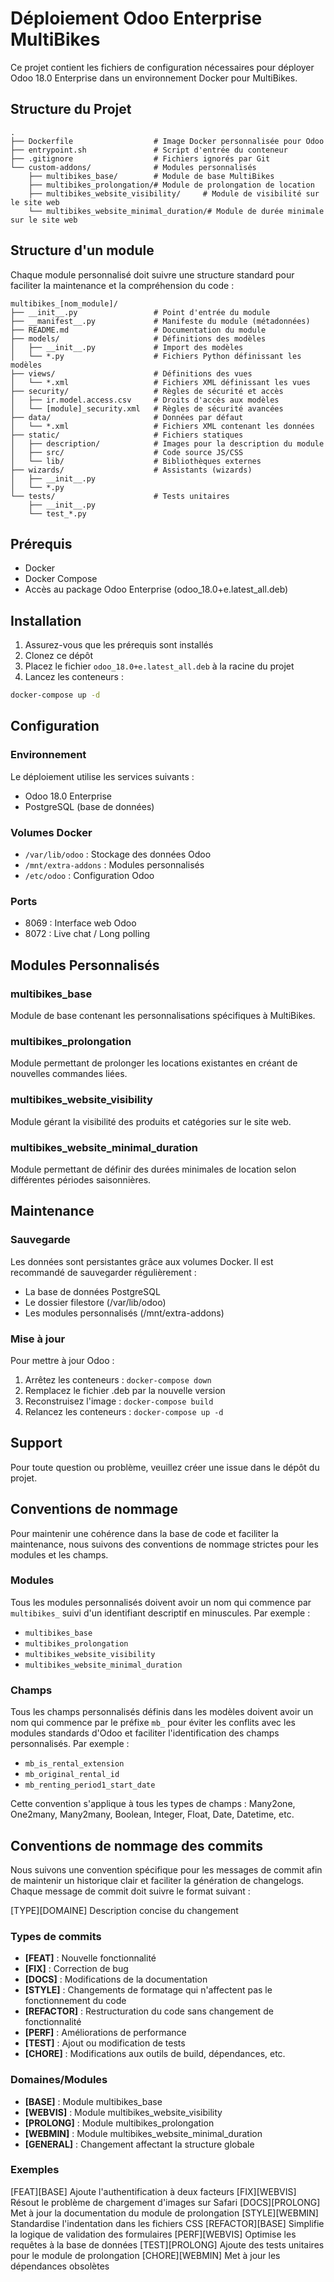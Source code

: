 # Déploiement Odoo Enterprise MultiBikes

Ce projet contient les fichiers de configuration nécessaires pour déployer Odoo 18.0 Enterprise dans un environnement Docker pour MultiBikes.

## Structure du Projet

```
.
├── Dockerfile                  # Image Docker personnalisée pour Odoo
├── entrypoint.sh               # Script d'entrée du conteneur
├── .gitignore                  # Fichiers ignorés par Git
└── custom-addons/              # Modules personnalisés
    ├── multibikes_base/        # Module de base MultiBikes
    ├── multibikes_prolongation/# Module de prolongation de location
    ├── multibikes_website_visibility/     # Module de visibilité sur le site web
    └── multibikes_website_minimal_duration/# Module de durée minimale sur le site web
```

## Structure d'un module

Chaque module personnalisé doit suivre une structure standard pour faciliter la maintenance et la compréhension du code :

```
multibikes_[nom_module]/
├── __init__.py                 # Point d'entrée du module
├── __manifest__.py             # Manifeste du module (métadonnées)
├── README.md                   # Documentation du module
├── models/                     # Définitions des modèles
│   ├── __init__.py             # Import des modèles
│   └── *.py                    # Fichiers Python définissant les modèles
├── views/                      # Définitions des vues
│   └── *.xml                   # Fichiers XML définissant les vues
├── security/                   # Règles de sécurité et accès
│   ├── ir.model.access.csv     # Droits d'accès aux modèles
│   └── [module]_security.xml   # Règles de sécurité avancées
├── data/                       # Données par défaut
│   └── *.xml                   # Fichiers XML contenant les données
├── static/                     # Fichiers statiques
│   ├── description/            # Images pour la description du module
│   ├── src/                    # Code source JS/CSS
│   └── lib/                    # Bibliothèques externes
├── wizards/                    # Assistants (wizards)
│   ├── __init__.py
│   └── *.py
└── tests/                      # Tests unitaires
    ├── __init__.py
    └── test_*.py
```

## Prérequis

- Docker
- Docker Compose
- Accès au package Odoo Enterprise (odoo_18.0+e.latest_all.deb)

## Installation

1. Assurez-vous que les prérequis sont installés
2. Clonez ce dépôt
3. Placez le fichier `odoo_18.0+e.latest_all.deb` à la racine du projet
4. Lancez les conteneurs :

```bash
docker-compose up -d
```

## Configuration

### Environnement

Le déploiement utilise les services suivants :
- Odoo 18.0 Enterprise
- PostgreSQL (base de données)

### Volumes Docker

- `/var/lib/odoo` : Stockage des données Odoo
- `/mnt/extra-addons` : Modules personnalisés
- `/etc/odoo` : Configuration Odoo

### Ports

- 8069 : Interface web Odoo
- 8072 : Live chat / Long polling

## Modules Personnalisés

### multibikes_base

Module de base contenant les personnalisations spécifiques à MultiBikes.

### multibikes_prolongation

Module permettant de prolonger les locations existantes en créant de nouvelles commandes liées.

### multibikes_website_visibility

Module gérant la visibilité des produits et catégories sur le site web.

### multibikes_website_minimal_duration

Module permettant de définir des durées minimales de location selon différentes périodes saisonnières.

## Maintenance

### Sauvegarde

Les données sont persistantes grâce aux volumes Docker. Il est recommandé de sauvegarder régulièrement :
- La base de données PostgreSQL
- Le dossier filestore (/var/lib/odoo)
- Les modules personnalisés (/mnt/extra-addons)

### Mise à jour

Pour mettre à jour Odoo :

1. Arrêtez les conteneurs : `docker-compose down`
2. Remplacez le fichier .deb par la nouvelle version
3. Reconstruisez l'image : `docker-compose build`
4. Relancez les conteneurs : `docker-compose up -d`

## Support

Pour toute question ou problème, veuillez créer une issue dans le dépôt du projet.

## Conventions de nommage

Pour maintenir une cohérence dans la base de code et faciliter la maintenance, nous suivons des conventions de nommage strictes pour les modules et les champs.

### Modules

Tous les modules personnalisés doivent avoir un nom qui commence par `multibikes_` suivi d'un identifiant descriptif en minuscules. Par exemple :
- `multibikes_base`
- `multibikes_prolongation`
- `multibikes_website_visibility`
- `multibikes_website_minimal_duration`

### Champs

Tous les champs personnalisés définis dans les modèles doivent avoir un nom qui commence par le préfixe `mb_` pour éviter les conflits avec les modules standards d'Odoo et faciliter l'identification des champs personnalisés. Par exemple :
- `mb_is_rental_extension`
- `mb_original_rental_id`
- `mb_renting_period1_start_date`

Cette convention s'applique à tous les types de champs : Many2one, One2many, Many2many, Boolean, Integer, Float, Date, Datetime, etc.

## Conventions de nommage des commits

Nous suivons une convention spécifique pour les messages de commit afin de maintenir un historique clair et faciliter la génération de changelogs. Chaque message de commit doit suivre le format suivant :

[TYPE][DOMAINE] Description concise du changement


### Types de commits
- **[FEAT]** : Nouvelle fonctionnalité
- **[FIX]** : Correction de bug
- **[DOCS]** : Modifications de la documentation
- **[STYLE]** : Changements de formatage qui n'affectent pas le fonctionnement du code
- **[REFACTOR]** : Restructuration du code sans changement de fonctionnalité
- **[PERF]** : Améliorations de performance
- **[TEST]** : Ajout ou modification de tests
- **[CHORE]** : Modifications aux outils de build, dépendances, etc.

### Domaines/Modules
- **[BASE]** : Module multibikes_base
- **[WEBVIS]** : Module multibikes_website_visibility
- **[PROLONG]** : Module multibikes_prolongation
- **[WEBMIN]** : Module multibikes_website_minimal_duration
- **[GENERAL]** : Changement affectant la structure globale

### Exemples

[FEAT][BASE] Ajoute l'authentification à deux facteurs
[FIX][WEBVIS] Résout le problème de chargement d'images sur Safari
[DOCS][PROLONG] Met à jour la documentation du module de prolongation
[STYLE][WEBMIN] Standardise l'indentation dans les fichiers CSS
[REFACTOR][BASE] Simplifie la logique de validation des formulaires
[PERF][WEBVIS] Optimise les requêtes à la base de données
[TEST][PROLONG] Ajoute des tests unitaires pour le module de prolongation
[CHORE][WEBMIN] Met à jour les dépendances obsolètes